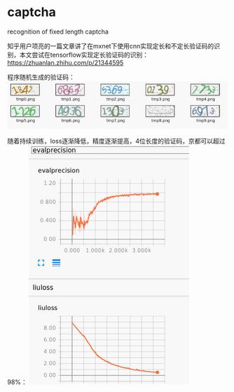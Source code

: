 # captcha
recognition of fixed length captcha

知乎用户项亮的一篇文章讲了在mxnet下使用cnn实现定长和不定长验证码的识别，本文尝试在tensorflow实现定长验证码的识别：https://zhuanlan.zhihu.com/p/21344595

程序随机生成的验证码：
![随机生成的验证码](https://github.com/lsqpku/captcha/raw/master/captcha.jpg)

随着持续训练，loss逐渐降低，精度逐渐提高，4位长度的验证码，京都可以超过98%：
![tensorboard](https://github.com/lsqpku/captcha/raw/master/captcha_tensorboard.jpg)

